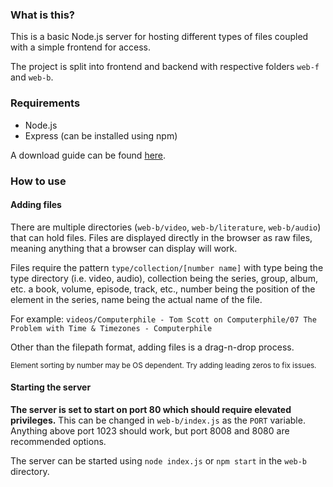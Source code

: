### What is this?
This is a basic Node.js server for hosting different types of files coupled with a simple frontend for access.

The project is split into frontend and backend with respective folders `web-f` and `web-b`.

### Requirements
- Node.js
- Express (can be installed using npm)

A download guide can be found [here](https://docs.npmjs.com/downloading-and-installing-node-js-and-npm).

### How to use
#### Adding files
There are multiple directories (`web-b/video`, `web-b/literature`, `web-b/audio`) that can hold files.
Files are displayed directly in the browser as raw files, meaning anything that a browser can display will work.

Files require the pattern `type/collection/[number name]`
with type being the type directory (i.e. video, audio),
collection being the series, group, album, etc. a book, volume, episode, track, etc.,
number being the position of the element in the series,
name being the actual name of the file.

For example: `videos/Computerphile - Tom Scott on Computerphile/07 The Problem with Time & Timezones - Computerphile`

Other than the filepath format, adding files is a drag-n-drop process.

<sub>Element sorting by number may be OS dependent. Try adding leading zeros to fix issues.</sub>

#### Starting the server
**The server is set to start on port 80 which should require elevated privileges.**
This can be changed in `web-b/index.js` as the `PORT` variable.
Anything above port 1023 should work, but port 8008 and 8080 are recommended options.

The server can be started using `node index.js` or `npm start` in the `web-b` directory.
